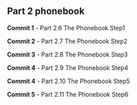 ## Part 2 phonebook


**Commit 1** - Part 2.6 The Phonebook Step1

**Commit 2** - Part 2.7 The Phonebook Step2

**Commit 3** - Part 2.8 The Phonebook Step3

**Commit 4** - Part 2.9 The Phonebook Step4

**Commit 4** - Part 2.10 The Phonebook Step5

**Commit 5** - Part 2.11 The Phonebook Step6